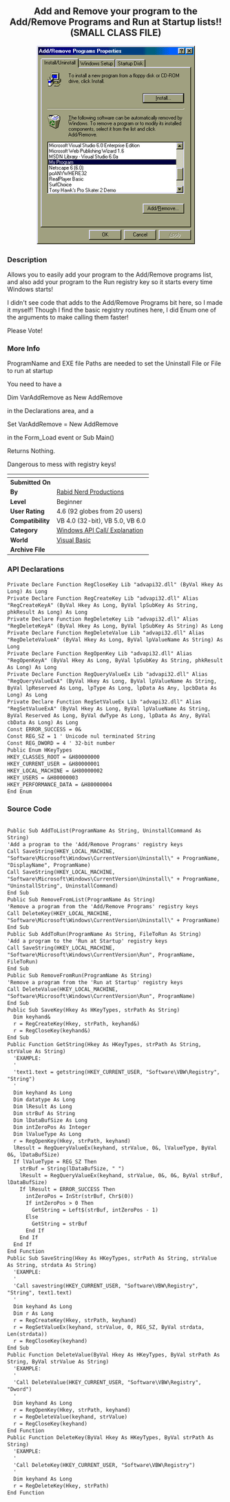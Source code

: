 ﻿<div align="center">

## Add and Remove your program to the Add/Remove Programs and Run at Startup lists\!\! \(SMALL CLASS FILE\)

<img src="PIC200011211156318518.gif">
</div>

### Description

Allows you to easily add your program to the Add/Remove programs list, and also add your program to the Run registry key so it starts every time Windows starts!

I didn't see code that adds to the Add/Remove Programs bit here, so I made it myself! Though I find the basic registry routines here, I did Enum one of the arguments to make calling them faster!

Please Vote!
 
### More Info
 
ProgramName and EXE file Paths are needed to set the Uninstall File or File to run at startup

You need to have a

Dim VarAddRemove as New AddRemove

in the Declarations area, and a

Set VarAddRemove = New AddRemove

in the Form_Load event or Sub Main()

Returns Nothing.

Dangerous to mess with registry keys!


<span>             |<span>
---                |---
**Submitted On**   |
**By**             |[Rabid Nerd Productions](https://github.com/Planet-Source-Code/PSCIndex/blob/master/ByAuthor/rabid-nerd-productions.md)
**Level**          |Beginner
**User Rating**    |4.6 (92 globes from 20 users)
**Compatibility**  |VB 4\.0 \(32\-bit\), VB 5\.0, VB 6\.0
**Category**       |[Windows API Call/ Explanation](https://github.com/Planet-Source-Code/PSCIndex/blob/master/ByCategory/windows-api-call-explanation__1-39.md)
**World**          |[Visual Basic](https://github.com/Planet-Source-Code/PSCIndex/blob/master/ByWorld/visual-basic.md)
**Archive File**   |[](https://github.com/Planet-Source-Code/rabid-nerd-productions-add-and-remove-your-program-to-the-add-remove-programs-and-run-at-s__1-12990/archive/master.zip)

### API Declarations

```
Private Declare Function RegCloseKey Lib "advapi32.dll" (ByVal Hkey As Long) As Long
Private Declare Function RegCreateKey Lib "advapi32.dll" Alias "RegCreateKeyA" (ByVal Hkey As Long, ByVal lpSubKey As String, phkResult As Long) As Long
Private Declare Function RegDeleteKey Lib "advapi32.dll" Alias "RegDeleteKeyA" (ByVal Hkey As Long, ByVal lpSubKey As String) As Long
Private Declare Function RegDeleteValue Lib "advapi32.dll" Alias "RegDeleteValueA" (ByVal Hkey As Long, ByVal lpValueName As String) As Long
Private Declare Function RegOpenKey Lib "advapi32.dll" Alias "RegOpenKeyA" (ByVal Hkey As Long, ByVal lpSubKey As String, phkResult As Long) As Long
Private Declare Function RegQueryValueEx Lib "advapi32.dll" Alias "RegQueryValueExA" (ByVal Hkey As Long, ByVal lpValueName As String, ByVal lpReserved As Long, lpType As Long, lpData As Any, lpcbData As Long) As Long
Private Declare Function RegSetValueEx Lib "advapi32.dll" Alias "RegSetValueExA" (ByVal Hkey As Long, ByVal lpValueName As String, ByVal Reserved As Long, ByVal dwType As Long, lpData As Any, ByVal cbData As Long) As Long
Const ERROR_SUCCESS = 0&
Const REG_SZ = 1 ' Unicode nul terminated String
Const REG_DWORD = 4 ' 32-bit number
Public Enum HKeyTypes
HKEY_CLASSES_ROOT = &H80000000
HKEY_CURRENT_USER = &H80000001
HKEY_LOCAL_MACHINE = &H80000002
HKEY_USERS = &H80000003
HKEY_PERFORMANCE_DATA = &H80000004
End Enum
```


### Source Code

```

Public Sub AddToList(ProgramName As String, UninstallCommand As String)
'Add a program to the 'Add/Remove Programs' registry keys
Call SaveString(HKEY_LOCAL_MACHINE, "Software\Microsoft\Windows\CurrentVersion\Uninstall\" + ProgramName, "DisplayName", ProgramName)
Call SaveString(HKEY_LOCAL_MACHINE, "Software\Microsoft\Windows\CurrentVersion\Uninstall\" + ProgramName, "UninstallString", UninstallCommand)
End Sub
Public Sub RemoveFromList(ProgramName As String)
'Remove a program from the 'Add/Remove Programs' registry keys
Call DeleteKey(HKEY_LOCAL_MACHINE, "Software\Microsoft\Windows\CurrentVersion\Uninstall\" + ProgramName)
End Sub
Public Sub AddToRun(ProgramName As String, FileToRun As String)
'Add a program to the 'Run at Startup' registry keys
Call SaveString(HKEY_LOCAL_MACHINE, "Software\Microsoft\Windows\CurrentVersion\Run", ProgramName, FileToRun)
End Sub
Public Sub RemoveFromRun(ProgramName As String)
'Remove a program from the 'Run at Startup' registry keys
Call DeleteValue(HKEY_LOCAL_MACHINE, "Software\Microsoft\Windows\CurrentVersion\Run", ProgramName)
End Sub
Public Sub SaveKey(Hkey As HKeyTypes, strPath As String)
  Dim keyhand&
  r = RegCreateKey(Hkey, strPath, keyhand&)
  r = RegCloseKey(keyhand&)
End Sub
Public Function GetString(Hkey As HKeyTypes, strPath As String, strValue As String)
  'EXAMPLE:
  '
  'text1.text = getstring(HKEY_CURRENT_USER, "Software\VBW\Registry", "String")
  '
  Dim keyhand As Long
  Dim datatype As Long
  Dim lResult As Long
  Dim strBuf As String
  Dim lDataBufSize As Long
  Dim intZeroPos As Integer
  Dim lValueType As Long
  r = RegOpenKey(Hkey, strPath, keyhand)
  lResult = RegQueryValueEx(keyhand, strValue, 0&, lValueType, ByVal 0&, lDataBufSize)
  If lValueType = REG_SZ Then
    strBuf = String(lDataBufSize, " ")
    lResult = RegQueryValueEx(keyhand, strValue, 0&, 0&, ByVal strBuf, lDataBufSize)
    If lResult = ERROR_SUCCESS Then
      intZeroPos = InStr(strBuf, Chr$(0))
      If intZeroPos > 0 Then
        GetString = Left$(strBuf, intZeroPos - 1)
      Else
        GetString = strBuf
      End If
    End If
  End If
End Function
Public Sub SaveString(Hkey As HKeyTypes, strPath As String, strValue As String, strdata As String)
  'EXAMPLE:
  '
  'Call savestring(HKEY_CURRENT_USER, "Software\VBW\Registry", "String", text1.text)
  '
  Dim keyhand As Long
  Dim r As Long
  r = RegCreateKey(Hkey, strPath, keyhand)
  r = RegSetValueEx(keyhand, strValue, 0, REG_SZ, ByVal strdata, Len(strdata))
  r = RegCloseKey(keyhand)
End Sub
Public Function DeleteValue(ByVal Hkey As HKeyTypes, ByVal strPath As String, ByVal strValue As String)
  'EXAMPLE:
  '
  'Call DeleteValue(HKEY_CURRENT_USER, "Software\VBW\Registry", "Dword")
  '
  Dim keyhand As Long
  r = RegOpenKey(Hkey, strPath, keyhand)
  r = RegDeleteValue(keyhand, strValue)
  r = RegCloseKey(keyhand)
End Function
Public Function DeleteKey(ByVal Hkey As HKeyTypes, ByVal strPath As String)
  'EXAMPLE:
  '
  'Call DeleteKey(HKEY_CURRENT_USER, "Software\VBW\Registry")
  '
  Dim keyhand As Long
  r = RegDeleteKey(Hkey, strPath)
End Function
```

